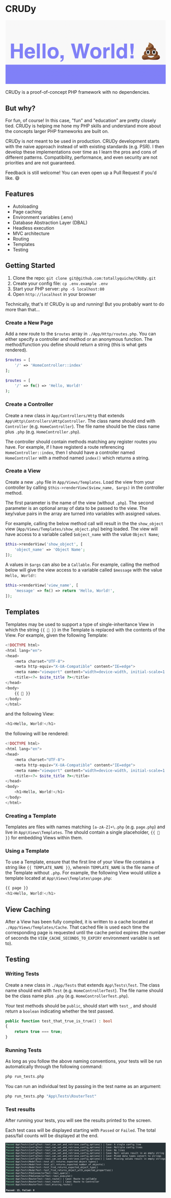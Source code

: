 # CRUDy

![CRUDy preview](preview.png)

CRUDy is a proof-of-concept PHP framework with no dependencies.

## But why?

For fun, of course! In this case, "fun" and "education" are pretty closely tied. CRUDy is helping me hone my PHP skills and understand more about the concepts larger PHP frameworks are built on.

CRUDy is _not_ meant to be used in production. CRUDy development starts with the naive approach instead of with existing standards (e.g. PSR). I then develop these implementations over time as I learn the pros and cons of different patterns. Compatibility, performance, and even security are not priorities and are not guaranteed.

Feedback is still welcome! You can even open up a Pull Request if you'd like. :smile:

## Features

- Autoloading
- Page caching
- Environment variables (.env)
- Database Abstraction Layer (DBAL)
- Headless execution
- MVC architecture
- Routing
- Templates
- Testing

## Getting Started

1. Clone the repo: `git clone git@github.com:totallyquiche/CRUDy.git`
1. Create your config file: `cp .env.example .env`
1. Start your PHP server: `php -S localhost:80`
1. Open `http://localhost` in your browser

Technically, that's it! CRUDy is up and running! But you probably want to do more than that...

### Create a New Page

Add a new route to the `$routes` array in `./App/Http/routes.php`. You can either specify a controller and method or an anonymous function. The method/function you define should return a string (this is what gets rendered).

```php
$routes = [
    '/' => 'HomeController::index'
];
```

```php
$routes = [
    '/' => fn() => 'Hello, World!'
);
```

### Create a Controller

Create a new class in `App/Controllers/Http` that extends `App\Http\Controllers\HttpController`. The class name should end with `Controller` (e.g. `HomeController`). The file name should be the class name plus `.php` (e.g. `HomeController.php`).

The controller should contain methods matching any register routes you have. For example, if I have registerd a route referencing `HomeController::index`, then I should have a controller named `HomeController` with a method named `index()` which returns a string.

### Create a View

Create a new `.php` file in `App/Views/Templates`. Load the view from your controller by calling `$this->renderView($view_name, $args)` in the controller method.

The first parameter is the name of the view (without `.php`). The second parameter is an optional array of data to be passed to the view. The key/value pairs in the array are turned into variables with assigned values.

For example, calling the below method call will result in the the `show_object` view (`App/Views/Templates/show_object.php`) being loaded. The view will have access to a variable called `$object_name` with the value `Object Name`;

```php
$this->renderView('show_object', [
    'object_name' => 'Object Name';
]);
```

A values in `$args` can also be a `Callable`. For example, calling the method below will give the view access to a variable called `$message` with the value `Hello, World!`:

```php
$this->renderView('view_name', [
    'message' => fn() => return 'Hello, World!',
]);
```

## Templates

Templates may be used to support a type of single-inheritance View in which the string `{{ 💩 }}` in the Template is replaced with the contents of the View. For example, given the following Template:

```php
<!DOCTYPE html>
<html lang="en">
<head>
    <meta charset="UTF-8">
    <meta http-equiv="X-UA-Compatible" content="IE=edge">
    <meta name="viewport" content="width=device-width, initial-scale=1.0">
    <title><?= $site_title ?></title>
</head>
<body>
    {{ 💩 }}
</body>
</html>
```

and the following View:

```php
<h1>Hello, World!</h1>
```

the following will be rendered:

```php
<!DOCTYPE html>
<html lang="en">
<head>
    <meta charset="UTF-8">
    <meta http-equiv="X-UA-Compatible" content="IE=edge">
    <meta name="viewport" content="width=device-width, initial-scale=1.0">
    <title><?= $site_title ?></title>
</head>
<body>
    <h1>Hello, World!</h1>
</body>
</html>
```

### Creating a Template

Templates are files with names matching `[a-zA-Z]+\.php` (e.g. `page.php`) and live in `App\Views\Templates`. The should contain a single placeholder, `{{ 💩 }}` for embedding Views within them.

### Using a Template

To use a Template, ensure that the first line of your View file contains a string like `{{ TEMPLATE_NAME }}`, wherein `TEMPLATE_NAME` is the file name of the Template without `.php`. For example, the following View would utilize a template located at `App\Views\Templates\page.php`:

```php
{{ page }}
<h1>Hello, World!</h1>
```

## View Caching

After a View has been fully compiled, it is written to a cache located at `./App/Views/Templates/Cache`. That cached file is used each time the corresponding page is requested until the cache period expires (the number of seconds the `VIEW_CACHE_SECONDS_TO_EXPIRY` environment variable is set to).

## Testing

### Writing Tests

Create a new class in `./App/Tests` that extends `App\Tests\Test`. The class name should end with `Test` (e.g. `HomeControllerTest`). The file name should be the class name plus `.php` (e.g. `HomeControllerTest.php`).

Your test methods should be `public`, should start with `test_`, and should return a `boolean` indicating whether the test passed.

```php
public function test_that_true_is_true() : bool
{
    return true === true;
}
```

### Running Tests

As long as you follow the above naming conventions, your tests will be run automatically through the following command:

```sh
php run_tests.php
```

You can run an individual test by passing in the test name as an argument:

```sh
php run_tests.php "App\Tests\RouterTest"
```

### Test results

After running your tests, you will see the results printed to the screen.

Each test cass will be displayed starting with `Passed` or `Failed`. The total
pass/fail counts will be displayed at the end.

![Test results example](test-results-example.png)